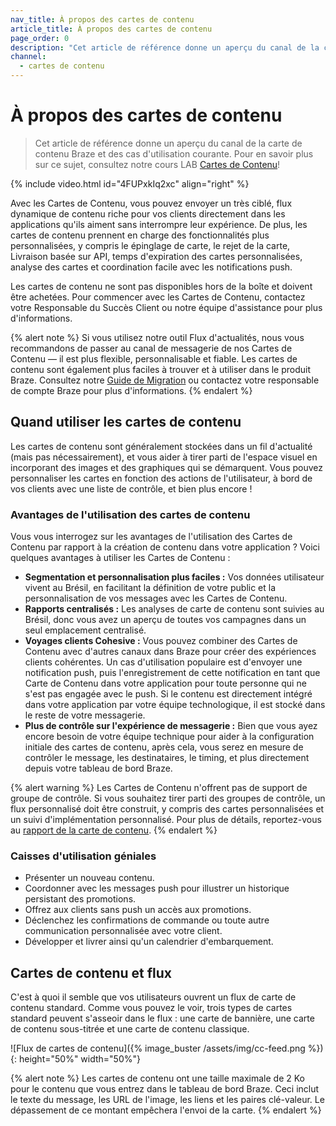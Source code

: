 ```yaml
---
nav_title: À propos des cartes de contenu
article_title: À propos des cartes de contenu
page_order: 0
description: "Cet article de référence donne un aperçu du canal de la carte de contenu Braze et des cas d'utilisation courante."
channel:
  - cartes de contenu
---
```


# À propos des cartes de contenu

> Cet article de référence donne un aperçu du canal de la carte de contenu Braze et des cas d'utilisation courante. Pour en savoir plus sur ce sujet, consultez notre cours LAB [Cartes de Contenu](https://lab.braze.com/messaging-channels-content-cards)!

{% include video.html id="4FUPxkIq2xc" align="right" %}

Avec les Cartes de Contenu, vous pouvez envoyer un très ciblé, flux dynamique de contenu riche pour vos clients directement dans les applications qu'ils aiment sans interrompre leur expérience. De plus, les cartes de contenu prennent en charge des fonctionnalités plus personnalisées, y compris le épinglage de carte, le rejet de la carte, Livraison basée sur API, temps d'expiration des cartes personnalisées, analyse des cartes et coordination facile avec les notifications push.

Les cartes de contenu ne sont pas disponibles hors de la boîte et doivent être achetées. Pour commencer avec les Cartes de Contenu, contactez votre Responsable du Succès Client ou notre équipe d'assistance pour plus d'informations.

{% alert note %}
Si vous utilisez notre outil Flux d'actualités, nous vous recommandons de passer au canal de messagerie de nos Cartes de Contenu — il est plus flexible, personnalisable et fiable. Les cartes de contenu sont également plus faciles à trouver et à utiliser dans le produit Braze. Consultez notre [Guide de Migration](/docs/user_guide/message_building_by_channel/content_cards/migrating_from_news_feed/) ou contactez votre responsable de compte Braze pour plus d'informations.
{% endalert %}

## Quand utiliser les cartes de contenu

Les cartes de contenu sont généralement stockées dans un fil d'actualité (mais pas nécessairement), et vous aider à tirer parti de l'espace visuel en incorporant des images et des graphiques qui se démarquent. Vous pouvez personnaliser les cartes en fonction des actions de l'utilisateur, à bord de vos clients avec une liste de contrôle, et bien plus encore !

### Avantages de l'utilisation des cartes de contenu

Vous vous interrogez sur les avantages de l'utilisation des Cartes de Contenu par rapport à la création de contenu dans votre application ? Voici quelques avantages à utiliser les Cartes de Contenu :

- **Segmentation et personnalisation plus faciles :** Vos données utilisateur vivent au Brésil, en facilitant la définition de votre public et la personnalisation de vos messages avec les Cartes de Contenu.
- **Rapports centralisés :** Les analyses de carte de contenu sont suivies au Brésil, donc vous avez un aperçu de toutes vos campagnes dans un seul emplacement centralisé.
- **Voyages clients Cohesive :** Vous pouvez combiner des Cartes de Contenu avec d'autres canaux dans Braze pour créer des expériences clients cohérentes. Un cas d'utilisation populaire est d'envoyer une notification push, puis l'enregistrement de cette notification en tant que Carte de Contenu dans votre application pour toute personne qui ne s'est pas engagée avec le push. Si le contenu est directement intégré dans votre application par votre équipe technologique, il est stocké dans le reste de votre messagerie.
- **Plus de contrôle sur l'expérience de messagerie :** Bien que vous ayez encore besoin de votre équipe technique pour aider à la configuration initiale des cartes de contenu, après cela, vous serez en mesure de contrôler le message, les destinataires, le timing, et plus directement depuis votre tableau de bord Braze.

{% alert warning %}
Les Cartes de Contenu n'offrent pas de support de groupe de contrôle. Si vous souhaitez tirer parti des groupes de contrôle, un flux personnalisé doit être construit, y compris des cartes personnalisées et un suivi d'implémentation personnalisé. Pour plus de détails, reportez-vous au [rapport de la carte de contenu]({{site.baseurl}}/user_guide/message_building_by_channel/content_cards/reporting/).
{% endalert %}

### Caisses d'utilisation géniales

- Présenter un nouveau contenu.
- Coordonner avec les messages push pour illustrer un historique persistant des promotions.
- Offrez aux clients sans push un accès aux promotions.
- Déclenchez les confirmations de commande ou toute autre communication personnalisée avec votre client.
- Développer et livrer ainsi qu'un calendrier d'embarquement.

## Cartes de contenu et flux

C'est à quoi il semble que vos utilisateurs ouvrent un flux de carte de contenu standard. Comme vous pouvez le voir, trois types de cartes standard peuvent s'asseoir dans le flux : une carte de bannière, une carte de contenu sous-titrée et une carte de contenu classique.

![Flux de cartes de contenu]({% image_buster /assets/img/cc-feed.png %}){: height="50%" width="50%"}

{% alert note %}
Les cartes de contenu ont une taille maximale de 2 Ko pour le contenu que vous entrez dans le tableau de bord Braze. Ceci inclut le texte du message, les URL de l'image, les liens et les paires clé-valeur. Le dépassement de ce montant empêchera l'envoi de la carte.
{% endalert %}
